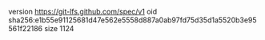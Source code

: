 version https://git-lfs.github.com/spec/v1
oid sha256:e1b55e91125681d47e562e5558d887a0ab97fd75d35d1a5520b3e95561f22186
size 1124
